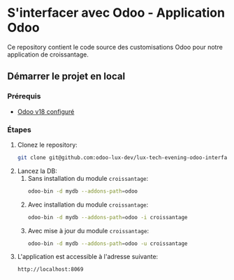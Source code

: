 # S'interfacer avec Odoo - Application Odoo

Ce repository contient le code source des customisations Odoo pour notre application de croissantage.

## Démarrer le projet en local

### Prérequis
- [Odoo v18 configuré](https://www.odoo.com/documentation/18.0/administration/on_premise/source.html)

### Étapes

1. Clonez le repository:
   ```bash
   git clone git@github.com:odoo-lux-dev/lux-tech-evening-odoo-interfacing.git
   ```
2. Lancez la DB:
   1. Sans installation du module `croissantage`: 
      ```bash
      odoo-bin -d mydb --addons-path=odoo
      ```
   2. Avec installation du module `croissantage`:
       ```bash
       odoo-bin -d mydb --addons-path=odoo -i croissantage
       ```
   3. Avec mise à jour du module `croissantage`:
       ```bash
       odoo-bin -d mydb --addons-path=odoo -u croissantage
       ```
3. L'application est accessible à l'adresse suivante:
    ```bash
    http://localhost:8069
    ```
